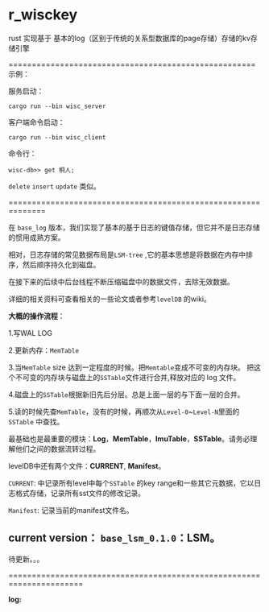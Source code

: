 # r_wisckey
rust 实现基于 基本的log（区别于传统的关系型数据库的page存储）存储的kv存储引擎

=====================================================
示例：

服务启动：

```
cargo run --bin wisc_server
```
客户端命令启动：

```
cargo run --bin wisc_client
```
命令行：

    wisc-db>> get 桐人;

`delete`  `insert` `update` 类似。

==============================================================

在 `base_log` 版本，我们实现了基本的基于日志的键值存储，但它并不是日志存储的惯用成熟方案。

相对，日志存储的常见数据布局是`LSM-tree` ,它的基本思想是将数据在内存中排序，然后顺序持久化到磁盘。

在接下来的后续中后台线程不断压缩磁盘中的数据文件，去除无效数据。

详细的相关资料可查看相关的一些论文或者参考`levelDB` 的wiki。

**大概的操作流程**：

1.写WAL LOG

2.更新内存：`MemTable`

3.当`MemTable` size 达到一定程度的时候。把`Memtable`变成不可变的内存块。 
把这个不可变的内存块与磁盘上的`SSTable`文件进行合并,释放对应的 log 文件。

4.磁盘上的`SSTable`根据新旧先后分层。总是上面一层的与下面一层的合并。

5.读的时候先查`MemTable`，没有的时候，再顺次从`Level-0`~`Level-N`里面的`SSTable` 中查找。

最基础也是最重要的模块：**Log**，**MemTable**，**ImuTable**，**SSTable**。请务必理解他们之间的数据流转过程。

levelDB中还有两个文件：**CURRENT**, **Manifest**。

`CURRENT`: 中记录所有level中每个`SSTable` 的key range和一些其它元数据，它以日志格式存储，记录所有sst文件的修改记录。

`Manifest`: 记录当前的manifest文件名。

## **current version**： `base_lsm_0.1.0`：LSM。

待更新。。。

======================================================================

**log:**
